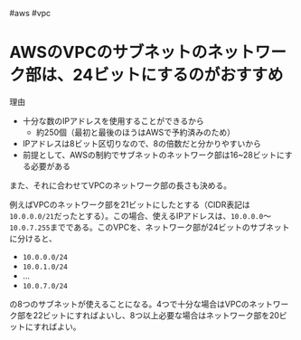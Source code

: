 #aws #vpc
# AWSのVPCのサブネットのネットワーク部は、24ビットにするのがおすすめ

理由

- 十分な数のIPアドレスを使用することができるから
  - 約250個（最初と最後のほうはAWSで予約済みのため）
- IPアドレスは8ビット区切りなので、8の倍数だと分かりやすいから
- 前提として、AWSの制約でサブネットのネットワーク部は16~28ビットにする必要がある

また、それに合わせてVPCのネットワーク部の長さも決める。

例えばVPCのネットワーク部を21ビットにしたとする（CIDR表記は`10.0.0.0/21`だったとする）。この場合、使えるIPアドレスは、`10.0.0.0`〜`10.0.7.255`までである。このVPCを、ネットワーク部が24ビットのサブネットに分けると、

- `10.0.0.0/24`
- `10.0.1.0/24`
- ...
- `10.0.7.0/24`

の8つのサブネットが使えることになる。4つで十分な場合はVPCのネットワーク部を22ビットにすればよいし、8つ以上必要な場合はネットワーク部を20ビットにすればよい。
